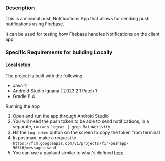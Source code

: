 ### Description
This is a minimal push Notifications App that allows for sending push notifications using Firebase.

It can be used for testing how Firebase handles Notifications on the client app

### Specific Requirements for building Locally
#### Local setup
The project is built with the following
- Java 11
- Android Studio Iguana | 2023.2.1 Patch 1
- Gradle 8.4

Running the app
1. Open and run the app through Android Studio
2. You will need the push token to be able to send notifications, in a separate, run `adb logcat | grep MainActivity`
3. Hit the `Log token` button on the screen to copy the token from terminal
4. In postman, make a request to `https://fcm.googleapis.com/v1/projects/fir-pushapp-963f6/messages:send`
5. You can use a payload similar to what's defined [here](https://firebase.google.com/docs/cloud-messaging/migrate-v1)
